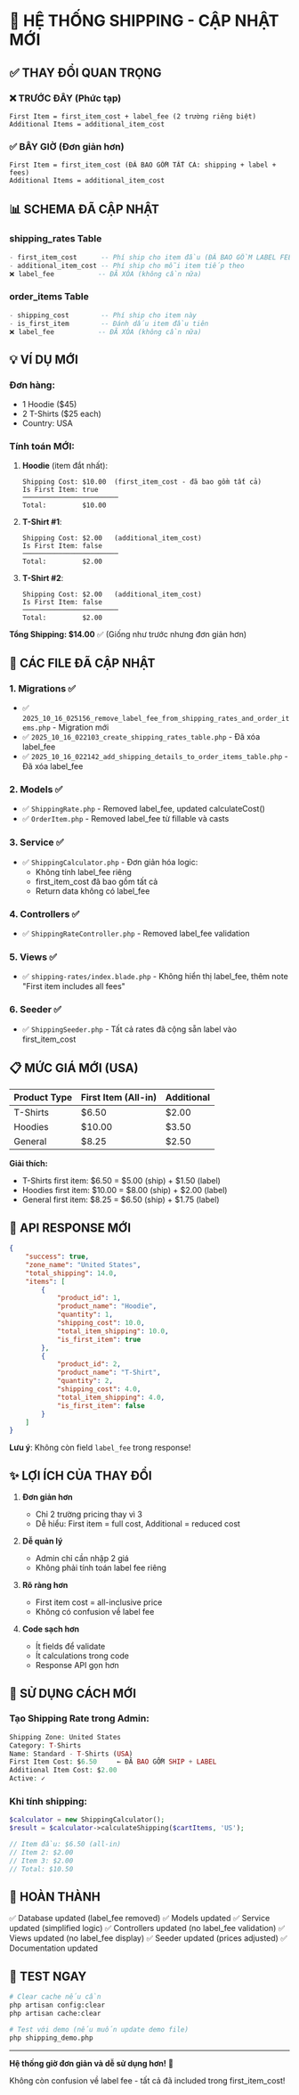 # 🚀 HỆ THỐNG SHIPPING - CẬP NHẬT MỚI

## ✅ THAY ĐỔI QUAN TRỌNG

### ❌ TRƯỚC ĐÂY (Phức tạp)

```
First Item = first_item_cost + label_fee (2 trường riêng biệt)
Additional Items = additional_item_cost
```

### ✅ BÂY GIỜ (Đơn giản hơn)

```
First Item = first_item_cost (ĐÃ BAO GỒM TẤT CẢ: shipping + label + fees)
Additional Items = additional_item_cost
```

## 📊 SCHEMA ĐÃ CẬP NHẬT

### shipping_rates Table

```sql
- first_item_cost      -- Phí ship cho item đầu (ĐÃ BAO GỒM LABEL FEE)
- additional_item_cost -- Phí ship cho mỗi item tiếp theo
❌ label_fee           -- ĐÃ XÓA (không cần nữa)
```

### order_items Table

```sql
- shipping_cost        -- Phí ship cho item này
- is_first_item        -- Đánh dấu item đầu tiên
❌ label_fee           -- ĐÃ XÓA (không cần nữa)
```

## 💡 VÍ DỤ MỚI

### Đơn hàng:

-   1 Hoodie ($45)
-   2 T-Shirts ($25 each)
-   Country: USA

### Tính toán MỚI:

1. **Hoodie** (item đắt nhất):

    ```
    Shipping Cost: $10.00  (first_item_cost - đã bao gồm tất cả)
    Is First Item: true
    ────────────────────────
    Total:         $10.00
    ```

2. **T-Shirt #1**:

    ```
    Shipping Cost: $2.00   (additional_item_cost)
    Is First Item: false
    ────────────────────────
    Total:         $2.00
    ```

3. **T-Shirt #2**:
    ```
    Shipping Cost: $2.00   (additional_item_cost)
    Is First Item: false
    ────────────────────────
    Total:         $2.00
    ```

**Tổng Shipping: $14.00** ✅ (Giống như trước nhưng đơn giản hơn)

## 🔄 CÁC FILE ĐÃ CẬP NHẬT

### 1. Migrations ✅

-   ✅ `2025_10_16_025156_remove_label_fee_from_shipping_rates_and_order_items.php` - Migration mới
-   ✅ `2025_10_16_022103_create_shipping_rates_table.php` - Đã xóa label_fee
-   ✅ `2025_10_16_022142_add_shipping_details_to_order_items_table.php` - Đã xóa label_fee

### 2. Models ✅

-   ✅ `ShippingRate.php` - Removed label_fee, updated calculateCost()
-   ✅ `OrderItem.php` - Removed label_fee từ fillable và casts

### 3. Service ✅

-   ✅ `ShippingCalculator.php` - Đơn giản hóa logic:
    -   Không tính label_fee riêng
    -   first_item_cost đã bao gồm tất cả
    -   Return data không có label_fee

### 4. Controllers ✅

-   ✅ `ShippingRateController.php` - Removed label_fee validation

### 5. Views ✅

-   ✅ `shipping-rates/index.blade.php` - Không hiển thị label_fee, thêm note "First item includes all fees"

### 6. Seeder ✅

-   ✅ `ShippingSeeder.php` - Tất cả rates đã cộng sẵn label vào first_item_cost

## 📋 MỨC GIÁ MỚI (USA)

| Product Type | First Item (All-in) | Additional |
| ------------ | ------------------- | ---------- |
| T-Shirts     | $6.50               | $2.00      |
| Hoodies      | $10.00              | $3.50      |
| General      | $8.25               | $2.50      |

**Giải thích:**

-   T-Shirts first item: $6.50 = $5.00 (ship) + $1.50 (label)
-   Hoodies first item: $10.00 = $8.00 (ship) + $2.00 (label)
-   General first item: $8.25 = $6.50 (ship) + $1.75 (label)

## 🎯 API RESPONSE MỚI

```json
{
    "success": true,
    "zone_name": "United States",
    "total_shipping": 14.0,
    "items": [
        {
            "product_id": 1,
            "product_name": "Hoodie",
            "quantity": 1,
            "shipping_cost": 10.0,
            "total_item_shipping": 10.0,
            "is_first_item": true
        },
        {
            "product_id": 2,
            "product_name": "T-Shirt",
            "quantity": 2,
            "shipping_cost": 4.0,
            "total_item_shipping": 4.0,
            "is_first_item": false
        }
    ]
}
```

**Lưu ý**: Không còn field `label_fee` trong response!

## ✨ LỢI ÍCH CỦA THAY ĐỔI

1. **Đơn giản hơn**

    - Chỉ 2 trường pricing thay vì 3
    - Dễ hiểu: First item = full cost, Additional = reduced cost

2. **Dễ quản lý**

    - Admin chỉ cần nhập 2 giá
    - Không phải tính toán label fee riêng

3. **Rõ ràng hơn**

    - First item cost = all-inclusive price
    - Không có confusion về label fee

4. **Code sạch hơn**
    - Ít fields để validate
    - Ít calculations trong code
    - Response API gọn hơn

## 🔧 SỬ DỤNG CÁCH MỚI

### Tạo Shipping Rate trong Admin:

```php
Shipping Zone: United States
Category: T-Shirts
Name: Standard - T-Shirts (USA)
First Item Cost: $6.50     ← ĐÃ BAO GỒM SHIP + LABEL
Additional Item Cost: $2.00
Active: ✓
```

### Khi tính shipping:

```php
$calculator = new ShippingCalculator();
$result = $calculator->calculateShipping($cartItems, 'US');

// Item đầu: $6.50 (all-in)
// Item 2: $2.00
// Item 3: $2.00
// Total: $10.50
```

## 🎊 HOÀN THÀNH

✅ Database updated (label_fee removed)
✅ Models updated
✅ Service updated (simplified logic)
✅ Controllers updated (no label_fee validation)
✅ Views updated (no label_fee display)
✅ Seeder updated (prices adjusted)
✅ Documentation updated

## 🚀 TEST NGAY

```bash
# Clear cache nếu cần
php artisan config:clear
php artisan cache:clear

# Test với demo (nếu muốn update demo file)
php shipping_demo.php
```

---

**Hệ thống giờ đơn giản và dễ sử dụng hơn!** 🎉

Không còn confusion về label fee - tất cả đã included trong first_item_cost!
